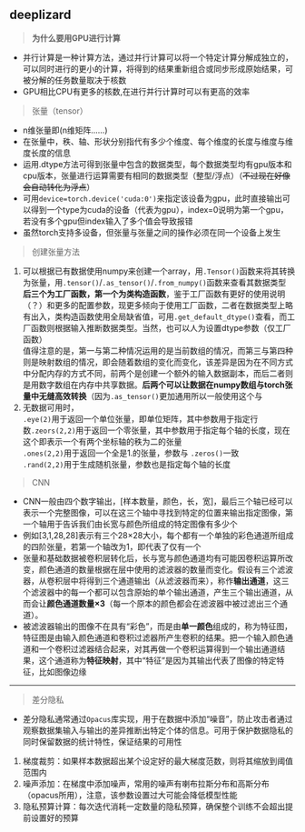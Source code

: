 ## deeplizard

>**为什么要用GPU进行计算**

+ 并行计算是一种计算方法，通过并行计算可以将一个特定计算分解成独立的，可以同时进行的更小的计算，将得到的结果重新组合或同步形成原始结果，可被分解的任务数量取决于核数
+ GPU相比CPU有更多的核数,在进行并行计算时可以有更高的效率

>张量（tensor）

+ n维张量即(n维矩阵......)
+ 在张量中，秩、轴、形状分别指代有多少个维度、每个维度的长度与维度与维度长度的信息
+ 运用.dtype方法可得到张量中包含的数据类型，每个数据类型均有gpu版本和cpu版本，张量进行运算需要有相同的数据类型（整型/浮点）（~~不过现在好像会自动转化为浮点~~）
+ 可用`device=torch.device('cuda:0')`来指定该设备为gpu，此时直接输出可以得到一个type为cuda的设备（代表为gpu），index=0说明为第一个gpu，若没有多个gpu但index输入了多个值会导致报错
+ 虽然torch支持多设备，但张量与张量之间的操作必须在同一个设备上发生

>创建张量方法

1. 可以根据已有数据使用numpy来创建一个array，用`.Tensor()`函数来将其转换为张量，用`.tensor()`/`.as_tensor()`/`.from_numpy()`函数来查看其数据类型<br>**后三个为工厂函数，第一个为类构造函数**，鉴于工厂函数有更好的使用说明（？）和更多的配置参数，现更多倾向于使用工厂函数，二者在数据类型上略有出入，类构造函数使用全局缺省值，可用`.get_default_dtype()`查看，而工厂函数则根据输入推断数据类型。当然，也可以人为设置dtype参数（仅工厂函数） <br>值得注意的是，第一与第二种情况运用的是当前数组的情况，而第三与第四种则是映射数组的情况，即会随着数组的变化而变化，该差异是因为在不同方式中分配内存的方式不同，前两个是创建一个额外的输入数据副本，而后二者则是用数字数组在内存中共享数据。**后两个可以让数据在numpy数组与torch张量中无缝高效转换**（因为`.as_tensor()`更加通用所以一般使用这个与
2. 无数据可用时，<br>`.eye(2)`用于返回一个单位张量，即单位矩阵，其中参数用于指定行数`.zeors(2,2)`用于返回一个零张量，其中参数用于指定每个轴的长度，现在这个即表示一个有两个坐标轴的秩为二的张量<br>`.ones(2,2)`用于返回一个全是1.的张量，参数与 `.zeros()`一致<br>`.rand(2,2)`用于生成随机张量，参数也是指定每个轴的长度

>CNN

+ CNN一般由四个数字输出，[样本数量，颜色，长，宽]，最后三个轴已经可以表示一个完整图像，可以在这三个轴中寻找到特定的位置来输出指定图像，第一个轴用于告诉我们由长宽与颜色所组成的特定图像有多少个
+ 例如[3,1,28,28]表示有三个28×28大小，每个都有一个单独的彩色通道所组成的四阶张量，若第一个轴改为1，即代表了仅有一个
+ 张量和基础数据被卷积层转化后，长与宽与颜色通道均有可能因卷积运算所改变，颜色通道的数量根据在层中使用的滤波器的数量而变化。假设有三个滤波器，从卷积层中将得到三个通道输出（从滤波器而来），称作**输出通道**，这三个滤波器中的每一个都可以包含原始的单个输出通道，产生三个输出通道，从而会让**颜色通道数量×3**（每一个原本的颜色都会在滤波器中被过滤出三个通道）。
+ 被滤波器输出的图像不在具有“彩色”，而是由**单一颜色**组成的，称为特征图，特征图是由输入颜色通道和卷积过滤器所产生卷积的结果。把一个输入颜色通道和一个卷积过滤器结合起来，对其再做一个卷积运算得到一个输出通道结果，这个通道称为**特征映射**，其中“特征”是因为其输出代表了图像的特定特征，比如图像边缘

---

>差分隐私

+ 差分隐私通常通过`Opacus`库实现，用于在数据中添加“噪音”，防止攻击者通过观察数据集输入与输出的差异推断出特定个体的信息。可用于保护数据隐私的同时保留数据的统计特性，保证结果的可用性
1. 梯度裁剪：如果样本数据超出某个设定好的最大梯度范数，则将其缩放到阈值范围内
2. 噪声添加：在梯度中添加噪声，常用的噪声有喇布拉斯分布和高斯分布（opacus所用），注意，该参数设置过大可能会降低模型性能
3. 隐私预算计算：每次迭代消耗一定数量的隐私预算，确保整个训练不会超出提前设置好的预算
